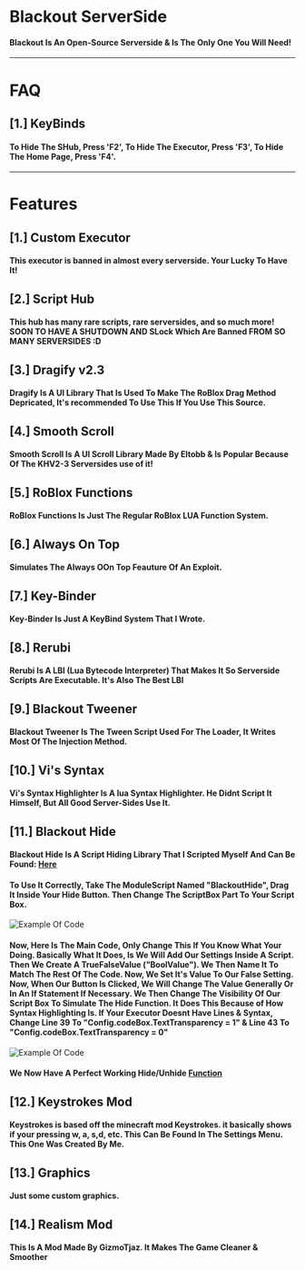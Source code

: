 # Blackout ServerSide

#### Blackout Is An Open-Source Serverside & Is The Only One You Will Need!

----------------

# FAQ

## [1.] KeyBinds
#### To Hide The SHub, Press 'F2', To Hide The Executor, Press 'F3', To Hide The Home Page, Press 'F4'.

----------------

# Features

## [1.] Custom Executor
#### This executor is banned in almost every serverside. Your Lucky To Have It!

## [2.] Script Hub
#### This hub has many rare scripts, rare serversides, and so much more! SOON TO HAVE A SHUTDOWN AND SLock Which Are Banned FROM SO MANY SERVERSIDES :D

## [3.] Dragify v2.3
#### Dragify Is A UI Library That Is Used To Make The RoBlox Drag Method Depricated, It's recommended To Use This If You Use This Source. 

## [4.] Smooth Scroll
#### Smooth Scroll Is A UI Scroll Library Made By Eltobb & Is Popular Because Of The KHV2-3 Serversides use of it!

## [5.] RoBlox Functions
#### RoBlox Functions Is Just The Regular RoBlox LUA Function System.

## [6.] Always On Top
#### Simulates The Always OOn Top Feauture Of An Exploit.

## [7.] Key-Binder
#### Key-Binder Is Just A KeyBind System That I Wrote.

## [8.] Rerubi
#### Rerubi Is A LBI (Lua Bytecode Interpreter) That Makes It So Serverside Scripts Are Executable. It's Also The Best LBI

## [9.] Blackout Tweener
#### Blackout Tweener Is The Tween Script Used For The Loader, It Writes Most Of The Injection Method.

## [10.] Vi's Syntax
#### Vi's Syntax Highlighter Is A lua Syntax Highlighter. He Didnt Script It Himself, But All Good Server-Sides Use It.

## [11.] Blackout Hide
#### Blackout Hide Is A Script Hiding Library That I Scripted Myself And Can Be Found: [Here](https://roblox.com/library/6119160345 "It's Open-Source & Possibly The Best Hide Module.")

#### To Use It Correctly, Take The ModuleScript Named "BlackoutHide", Drag It Inside Your Hide Button. Then Change The ScriptBox Part To Your Script Box. 
![Example Of Code](https://media.discordapp.net/attachments/790270122451402813/790683155324731413/unknown.png?width=1045&height=513)

#### Now, Here Is The Main Code, Only Change This If You Know What Your Doing. Basically What It Does, Is We Will Add Our Settings Inside A Script. Then We Create A TrueFalseValue ("BoolValue"). We Then Name It To Match The Rest Of The Code. Now, We Set It's Value To Our False Setting. Now, When Our Button Is Clicked, We Will Change The Value Generally Or In An If Statement If Necessary. We Then Change The Visibility Of Our Script Box To Simulate The Hide Function. It Does This Because of How Syntax Highlighting Is. If Your Executor Doesnt Have Lines & Syntax, Change Line 39 To "Config.codeBox.TextTransparency = 1" & Line 43 To "Config.codeBox.TextTransparency = 0"
![Example Of Code](https://media.discordapp.net/attachments/788116949343010897/790775754052993034/unknown.png?width=675&height=513)

#### We Now Have A Perfect Working Hide/Unhide [Function](https://i.gyazo.com/d2488f474f722107854f84f63b10c595.mp4)

## [12.] Keystrokes Mod
#### Keystrokes is based off the minecraft mod Keystrokes. it basically shows if your pressing w, a, s,d, etc. This Can Be Found In The Settings Menu. This One Was Created By Me.

## [13.] Graphics
#### Just some custom graphics.

## [14.] Realism Mod
#### This Is A Mod Made By GizmoTjaz. It Makes The Game Cleaner & Smoother
